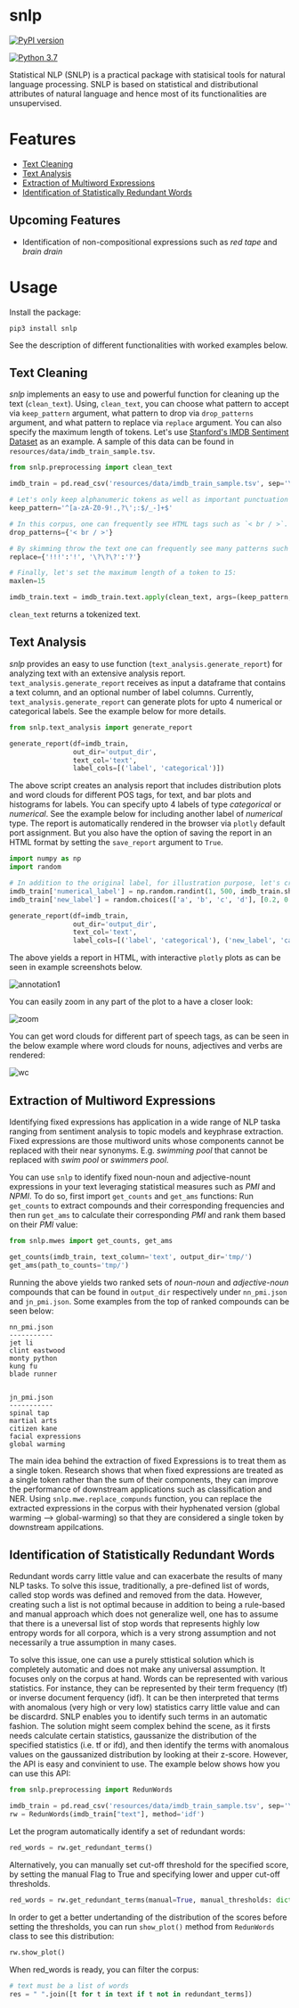 # snlp

[![PyPI version](https://badge.fury.io/py/snlp.svg?&kill_cache=1)](https://badge.fury.io/py/snlp)

[![Python 3.7](https://img.shields.io/badge/python-3.7-blue.svg)](https://www.python.org/downloads/release/python-370/)


Statistical NLP (SNLP) is a practical package with statisical tools for natural language processing. SNLP is based on statistical and distributional attributes of natural language and hence most of its functionalities are unsupervised. 

# Features
- [Text Cleaning](#text-cleaning)
- [Text Analysis](#text-analysis)
- [Extraction of Multiword Expressions](#extraction-of-multiword-expressions)
- [Identification of Statistically Redundant Words](#identification-of-statistically-redundant-words)

## Upcoming Features
- Identification of non-compositional expressions such as *red tape* and *brain drain*

# Usage

Install the package:

`pip3 install snlp`

See the description of different functionalities with worked examples below. 

## **Text Cleaning**

*snlp* implements an easy to use and powerful function for cleaning up the text (`clean_text`). 
Using, `clean_text`, you can choose what pattern to accept via `keep_pattern` argument, 
what pattern to drop via `drop_patterns` argument, and what pattern to replace via `replace` argument. You can also specify the maximum length of tokens. 
Let's use [Stanford's IMDB Sentiment Dataset](https://ai.stanford.edu/~amaas/data/sentiment/) as an example. A sample of this data can be found in `resources/data/imdb_train_sample.tsv`.


```python
from snlp.preprocessing import clean_text

imdb_train = pd.read_csv('resources/data/imdb_train_sample.tsv', sep='\t', names=['label', 'text'])

# Let's only keep alphanumeric tokens as well as important punctuation marks:
keep_pattern='^[a-zA-Z0-9!.,?\';:$/_-]+$'

# In this corpus, one can frequently see HTML tags such as `< br / >`. So let's drop them:
drop_patterns={'< br / >'}

# By skimming throw the text one can frequently see many patterns such as !!! or ???. Let's replace them:
replace={'!!!':'!', '\?\?\?':'?'}

# Finally, let's set the maximum length of a token to 15:
maxlen=15

imdb_train.text = imdb_train.text.apply(clean_text, args=(keep_pattern, drop_patterns, replace, maxlen,))
```

`clean_text` returns a tokenized text. 

## **Text Analysis**

*snlp* provides an easy to use function (`text_analysis.generate_report`) for analyzing text with an extensive analysis report. `text_analysis.generate_report` 
receives as input a dataframe that contains a text column, and an optional number of label columns. Currently, `text_analysis.generate_report` can generate plots for upto 4
numerical or categorical labels. See the example below for more details.

```python
from snlp.text_analysis import generate_report

generate_report(df=imdb_train,
                out_dir='output_dir',
                text_col='text',
                label_cols=[('label', 'categorical')])

```

The above script creates an analysis report that includes distribution plots and word clouds for different POS tags, for text, and bar plots and histograms for labels. You can specify upto 
4 labels of type *categorical* or *numerical*. See the example below for including another label of *numerical* type. The report is automatically rendered in the browser via `plotly` default port assignment. But you also have the option of saving the report in an HTML format by setting the `save_report` argument to `True`. 

```python
import numpy as np
import random

# In addition to the original label, for illustration purpose, let's create two random labels:
imdb_train['numerical_label'] = np.random.randint(1, 500, imdb_train.shape[0])
imdb_train['new_label'] = random.choices(['a', 'b', 'c', 'd'], [0.2, 0.5, 0.8, 0.9], k=imdb_train.shape[0])

generate_report(df=imdb_train,
                out_dir='output_dir',
                text_col='text',
                label_cols=[('label', 'categorical'), ('new_label', 'categorical'), ('numerical_label', 'numerical')])

```

The above yields a report in HTML, with interactive `plotly` plots as can be seen in example screenshots below. 

![annotation1](/assets/annotation1.png)

 You can easily zoom in any part of the plot to a have a closer look:

![zoom](/assets/zoom.png)

You can get word clouds for different part of speech tags, as can be seen in the below example where word clouds for nouns, adjectives and verbs are rendered:

![wc](/assets/wc.png)

## **Extraction of Multiword Expressions**

Identifying fixed expressions has application in a wide range of NLP taska ranging from sentiment analysis to topic models and keyphrase extraction. Fixed expressions are those multiword units whose components cannot be replaced with their near synonyms. E.g. *swimming pool* that cannot be replaced with *swim pool* or *swimmers pool*. 

You can use `snlp` to identify fixed noun-noun and adjective-nount expressions in your text leveraging statistical measures such as *PMI* and *NPMI*. To do so, first import `get_counts` and `get_ams` functions: 
Run `get_counts` to extract compounds and their corresponding frequencies and then run `get_ams` to calculate their corresponding *PMI* and rank them based on their *PMI* value:

```python
from snlp.mwes import get_counts, get_ams

get_counts(imdb_train, text_column='text', output_dir='tmp/')
get_ams(path_to_counts='tmp/')
```

Running the above yields two ranked sets of  *noun-noun* and *adjective-noun* compounds that can be found in `output_dir` respectively under `nn_pmi.json` and `jn_pmi.json`. Some examples from the top of ranked compounds can be seen below:

```
nn_pmi.json
-----------
jet li
clint eastwood
monty python
kung fu
blade runner


jn_pmi.json
-----------
spinal tap
martial arts
citizen kane
facial expressions
global warming
```

The main idea behind the extraction of fixed Expressions is to treat them as a single token. Research shows that when fixed expressions are treated as a single token rather than the sum of their components, they can improve the performance of downstream applications such as classification and NER. Using `snlp.mwe.replace_compunds` function, you can replace the extracted expressions in the corpus with their hyphenated version (global warming --> global-warming) so that they are considered a single token by downstream appilcations. 

## **Identification of Statistically Redundant Words**

Redundant words carry little value and can exacerbate the results of many NLP tasks. To solve this issue, traditionally, a pre-defined list of words, called stop words was defined and removed from the data. However, creating such a list is not optimal because in addition to being a rule-based and manual approach which does not generalize well, one has to assume that there is a uneversal list of stop words that represents highly low entropy words for all corpora, which is a very strong assumption and not necessarily a true assumption in many cases.

To solve this issue, one can use a purely sttistical solution which is completely automatic and does not make any universal assumption. It focuses only on the corpus at hand. Words can be represented with various statistics. For instance, they can be represented by their term frequency (tf) or inverse document ferquency (idf). It can be then interpreted that terms with anomalous (very high or very low) statistics carry little value and can be discardrd.
SNLP enables you to identify such terms in an automatic fashion. The solution might seem complex behind the scene, as it firsts needs calculate certain statistics, gaussanize the distribution of the specified statistics (i.e. tf or ifd), and then identify the terms with anomalous values on the gaussanized distribution by looking at their z-score. However, the API is easy and convinient to use. The example below shows how you can use this API:

```python
from snlp.preprocessing import RedunWords

imdb_train = pd.read_csv('resources/data/imdb_train_sample.tsv', sep='\t', names=['label', 'text'])
rw = RedunWords(imdb_train["text"], method='idf')
```

Let the program automatically identify a set of redundant words:

```python
red_words = rw.get_redundant_terms()
```


Alternatively, you can manually set cut-off threshold for the specified score, by setting the manual Flag to True and specifying lower and upper cut-off thresholds. 
```python
red_words = rw.get_redundant_terms(manual=True, manual_thresholds: dict={'lower_threshold':1, 'upper_threshold': 8})
```

In order to get a better undertanding of the distribution of the scores before setting the thresholds, you can run `show_plot()` method from `RedunWords` class to see this distribution:

```python
rw.show_plot()
```

When red_words is ready, you can filter the corpus:

```python
# text must be a list of words
res = " ".join([t for t in text if t not in redundant_terms])
```


